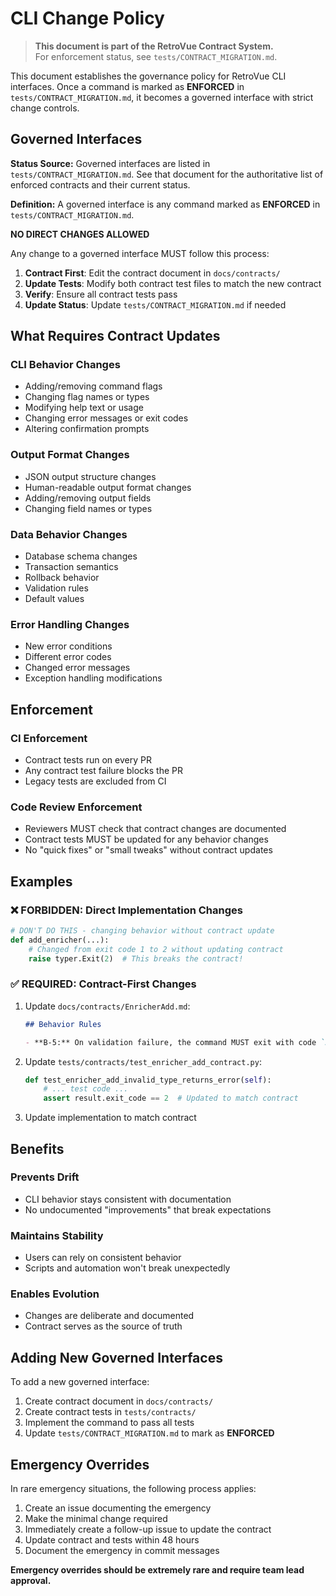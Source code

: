 # CLI Change Policy

> **This document is part of the RetroVue Contract System.**  
> For enforcement status, see `tests/CONTRACT_MIGRATION.md`.

This document establishes the governance policy for RetroVue CLI interfaces. Once a command is marked as **ENFORCED** in `tests/CONTRACT_MIGRATION.md`, it becomes a governed interface with strict change controls.

## Governed Interfaces

**Status Source:** Governed interfaces are listed in `tests/CONTRACT_MIGRATION.md`. See that document for the authoritative list of enforced contracts and their current status.

**Definition:** A governed interface is any command marked as **ENFORCED** in `tests/CONTRACT_MIGRATION.md`.

**NO DIRECT CHANGES ALLOWED**

Any change to a governed interface MUST follow this process:

1. **Contract First**: Edit the contract document in `docs/contracts/`
2. **Update Tests**: Modify both contract test files to match the new contract
3. **Verify**: Ensure all contract tests pass
4. **Update Status**: Update `tests/CONTRACT_MIGRATION.md` if needed

## What Requires Contract Updates

### CLI Behavior Changes

- Adding/removing command flags
- Changing flag names or types
- Modifying help text or usage
- Changing error messages or exit codes
- Altering confirmation prompts

### Output Format Changes

- JSON output structure changes
- Human-readable output format changes
- Adding/removing output fields
- Changing field names or types

### Data Behavior Changes

- Database schema changes
- Transaction semantics
- Rollback behavior
- Validation rules
- Default values

### Error Handling Changes

- New error conditions
- Different error codes
- Changed error messages
- Exception handling modifications

## Enforcement

### CI Enforcement

- Contract tests run on every PR
- Any contract test failure blocks the PR
- Legacy tests are excluded from CI

### Code Review Enforcement

- Reviewers MUST check that contract changes are documented
- Contract tests MUST be updated for any behavior changes
- No "quick fixes" or "small tweaks" without contract updates

## Examples

### ❌ FORBIDDEN: Direct Implementation Changes

```python
# DON'T DO THIS - changing behavior without contract update
def add_enricher(...):
    # Changed from exit code 1 to 2 without updating contract
    raise typer.Exit(2)  # This breaks the contract!
```

### ✅ REQUIRED: Contract-First Changes

1. Update `docs/contracts/EnricherAdd.md`:

   ```markdown
   ## Behavior Rules

   - **B-5:** On validation failure, the command MUST exit with code `2`
   ```

2. Update `tests/contracts/test_enricher_add_contract.py`:

   ```python
   def test_enricher_add_invalid_type_returns_error(self):
       # ... test code ...
       assert result.exit_code == 2  # Updated to match contract
   ```

3. Update implementation to match contract

## Benefits

### Prevents Drift

- CLI behavior stays consistent with documentation
- No undocumented "improvements" that break expectations

### Maintains Stability

- Users can rely on consistent behavior
- Scripts and automation won't break unexpectedly

### Enables Evolution

- Changes are deliberate and documented
- Contract serves as the source of truth

## Adding New Governed Interfaces

To add a new governed interface:

1. Create contract document in `docs/contracts/`
2. Create contract tests in `tests/contracts/`
3. Implement the command to pass all tests
4. Update `tests/CONTRACT_MIGRATION.md` to mark as **ENFORCED**

## Emergency Overrides

In rare emergency situations, the following process applies:

1. Create an issue documenting the emergency
2. Make the minimal change required
3. Immediately create a follow-up issue to update the contract
4. Update contract and tests within 48 hours
5. Document the emergency in commit messages

**Emergency overrides should be extremely rare and require team lead approval.**
